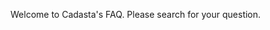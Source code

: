 <!--
This is the landing page. The content below will be visible on the FAQ's homepage.
-->

Welcome to Cadasta's FAQ. Please search for your question.
